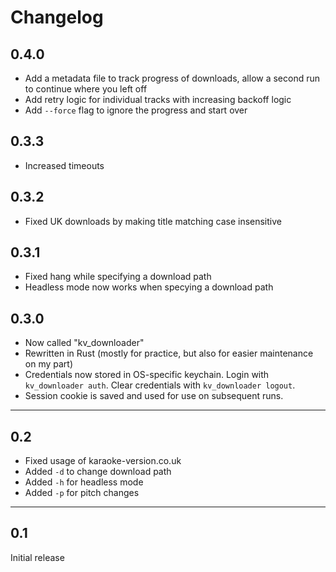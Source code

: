 # Changelog

## 0.4.0

- Add a metadata file to track progress of downloads, allow a second run to continue where you left off
- Add retry logic for individual tracks with increasing backoff logic
- Add `--force` flag to ignore the progress and start over

## 0.3.3

- Increased timeouts

## 0.3.2

- Fixed UK downloads by making title matching case insensitive

## 0.3.1

- Fixed hang while specifying a download path
- Headless mode now works when specying a download path

## 0.3.0

- Now called "kv_downloader"
- Rewritten in Rust (mostly for practice, but also for easier maintenance on my part)
- Credentials now stored in OS-specific keychain. Login with `kv_downloader auth`. Clear credentials
with `kv_downloader logout`.
- Session cookie is saved and used for use on subsequent runs.

---

## 0.2

- Fixed usage of karaoke-version.co.uk
- Added `-d` to change download path
- Added `-h` for headless mode
- Added `-p` for pitch changes

---

## 0.1

Initial release
